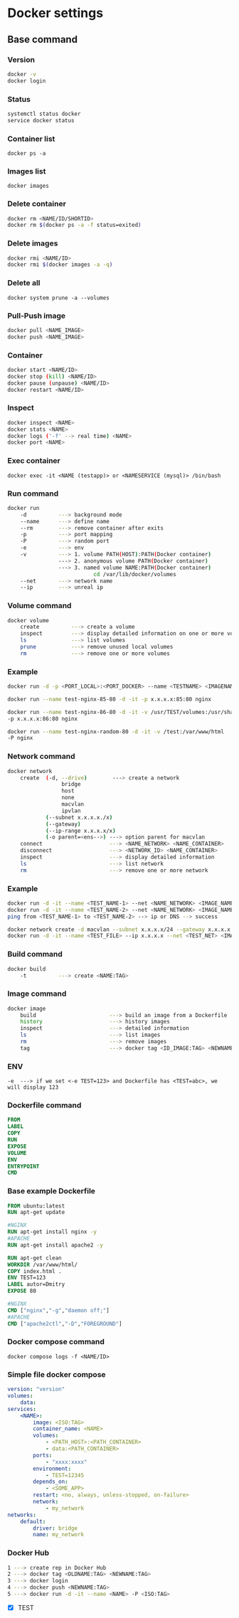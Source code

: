 # Docker settings

## Base command

### Version

```bash
docker -v
docker login
```

### Status

```bash
systemctl status docker 
service docker status
```

### Container list

```docker ps -a```

### Images list

```docker images```

### Delete container

```bash
docker rm <NAME/ID/SHORTID>
docker rm $(docker ps -a -f status=exited)
```

### Delete images

```bash
docker rmi <NAME/ID>
docker rmi $(docker images -a -q)
```

### Delete all

```docker system prune -a --volumes```

### Pull-Push image

```bash
docker pull <NAME_IMAGE>
docker push <NAME_IMAGE>
```

### Container

```bash
docker start <NAME/ID>
docker stop (kill) <NAME/ID>
docker pause (unpause) <NAME/ID>
docker restart <NAME/ID>
```

### Inspect

```bash
docker inspect <NAME>
docker stats <NAME>
docker logs ('-f' --> real time) <NAME>
docker port <NAME>
```

### Exec container

```docker exec -it <NAME (testapp)> or <NAMESERVICE (mysql)> /bin/bash```

### Run command

```bash
docker run 
    -d          ---> background mode
    --name      ---> define name
    --rm        ---> remove container after exits
    -p          ---> port mapping
    -P          ---> random port
    -e          ---> env
    -v          ---> 1. volume PATH(HOST):PATH(Docker container)
                ---> 2. anonymous volume PATH(Docker container)
                ---> 3. named volume NAME:PATH(Docker container)
                           cd /var/lib/docker/volumes
    --net       ---> network name
    --ip        ---> unreal ip
```

### Volume command

```bash
docker volume 
    create          ---> create a volume
    inspect         ---> display detailed information on one or more volume
    ls              ---> list volumes
    prune           ---> remove unused local volumes
    rm              ---> remove one or more volumes
```

### Example

```bash
docker run -d -p <PORT_LOCAL>:<PORT_DOCKER> --name <TESTNAME> <IMAGENAME:TAG>

docker run --name test-nginx-85-80 -d -it -p x.x.x.x:85:80 nginx

docker run --name test-nginx-86-80 -d -it -v /usr/TEST/volumes:/usr/share/nginx/html
-p x.x.x.x:86:80 nginx

docker run --name test-nginx-random-80 -d -it -v /test:/var/www/html
-P nginx
```

### Network command

```bash
docker network 
    create  (-d, --drive)        ---> create a network
                 bridge
                 host
                 none
                 macvlan
                 ipvlan
            (--subnet x.x.x.x./x)
            (--gateway)
            (--ip-range x.x.x.x/x)
            (-o parent=<ens-->) ---> option parent for macvlan
    connect                     ---> <NAME_NETWORK> <NAME_CONTAINER>
    disconnect                  ---> <NETWORK_ID> <NAME_CONTAINER>            
    inspect                     ---> display detailed information 
    ls                          ---> list network
    rm                          ---> remove one or more network
```

### Example

```bash
docker run -d -it --name <TEST_NAME-1> --net <NAME_NETWORK> <IMAGE_NAME:TAG> /bin/bash
docker run -d -it --name <TEST_NAME-2> --net <NAME_NETWORK> <IMAGE_NAME:TAG> /bin/bash
ping from <TEST_NAME-1> to <TEST_NAME-2> --> ip or DNS --> success

docker network create -d macvlan --subnet x.x.x.x/24 --gateway x.x.x.x -o parent=ens00 TEST_NET
docker run -d -it --name <TEST_FILE> --ip x.x.x.x --net <TEST_NET> <IMAGE_NAME:TAG> /bin/bash
```

### Build command

```bash
docker build
    -t          ---> create <NAME:TAG>
```

### Image command

```bash
docker image 
    build                       ---> build an image from a Dockerfile
    history                     ---> history images
    inspect                     ---> detailed information
    ls                          ---> list images
    rm                          ---> remove images
    tag                         ---> docker tag <ID_IMAGE:TAG> <NEWNAME:TAG>
```

### ENV

```-e  ---> if we set <-e TEST=123> and Dockerfile has <TEST=abc>, we will display 123```

### Dockerfile command

```Dockerfile
FROM
LABEL
COPY
RUN
EXPOSE
VOLUME
ENV
ENTRYPOINT
CMD
```

### Base example Dockerfile

```Dockerfile
FROM ubuntu:latest
RUN apt-get update

#NGINX
RUN apt-get install nginx -y
#APACHE
RUN apt-get install apache2 -y

RUN apt-get clean
WORKDIR /var/www/html/
COPY index.html .
ENV TEST=123
LABEL autor=Dmitry
EXPOSE 80

#NGINX
CMD ["nginx","-g","daemon off;"]
#APACHE
CMD ["apache2ctl","-D","FOREGROUND"]
```

### Docker compose command

```docker compose logs -f <NAME/ID>```

### Simple file docker compose

```docker-compose.yml
version: "version"
volumes:
    data:
services:
    <NAME>:
        image: <ISO:TAG>
        container_name: <NAME>
        volumes:
            - <PATH_HOST>:<PATH_CONTAINER>
            - data:<PATH_CONTAINER>
        ports:
            - "xxxx:xxxx"
        environment:
            - TEST=12345
        depends_on:
            - <SOME_APP>
        restart: <no, always, unless-stopped, on-failure>
        network:
            - my_network
networks:
    default:
        driver: bridge
        name: my_network
```

### Docker Hub

```bash
1 ---> create rep in Docker Hub
2 ---> docker tag <OLDNAME:TAG> <NEWNAME:TAG>
3 ---> docker login
4 ---> docker push <NEWNAME:TAG>
5 ---> docker run -d -it --name <NAME> -P <ISO:TAG>
```

- [x] TEST
